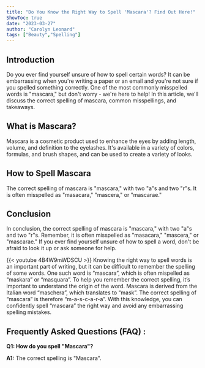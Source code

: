 ```yaml
---
title: "Do You Know the Right Way to Spell 'Mascara'? Find Out Here!"
ShowToc: true 
date: "2023-03-27"
author: "Carolyn Leonard" 
tags: ["Beauty","Spelling"]
---
```

## Introduction

Do you ever find yourself unsure of how to spell certain words? It can be embarrassing when you're writing a paper or an email and you're not sure if you spelled something correctly. One of the most commonly misspelled words is "mascara," but don't worry - we're here to help! In this article, we'll discuss the correct spelling of mascara, common misspellings, and takeaways. 

## What is Mascara?

Mascara is a cosmetic product used to enhance the eyes by adding length, volume, and definition to the eyelashes. It's available in a variety of colors, formulas, and brush shapes, and can be used to create a variety of looks. 

## How to Spell Mascara

The correct spelling of mascara is "mascara," with two "a"s and two "r"s. It is often misspelled as "masacara," "mascera," or "mascarae." 

## Conclusion

In conclusion, the correct spelling of mascara is "mascara," with two "a"s and two "r"s. Remember, it is often misspelled as "masacara," "mascera," or "mascarae." If you ever find yourself unsure of how to spell a word, don't be afraid to look it up or ask someone for help.

{{< youtube 4B4W9mWDSCU >}} 
Knowing the right way to spell words is an important part of writing, but it can be difficult to remember the spelling of some words. One such word is “mascara”, which is often mispelled as “maskara” or “masquara”. To help you remember the correct spelling, it’s important to understand the origin of the word. Mascara is derived from the Italian word “maschera”, which translates to “mask”. The correct spelling of “mascara” is therefore “m-a-s-c-a-r-a”. With this knowledge, you can confidently spell “mascara” the right way and avoid any embarrassing spelling mistakes.

## Frequently Asked Questions (FAQ) :
**Q1: How do you spell "Mascara"?**

**A1:** The correct spelling is "Mascara".





